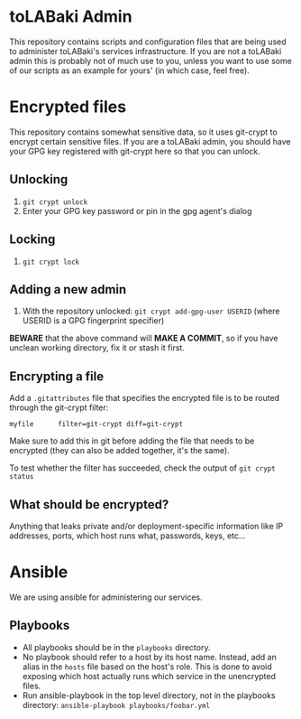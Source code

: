 # toLABaki Admin

This repository contains scripts and configuration files that are being used
to administer toLABaki's services infrastructure. If you are not a toLABaki
admin this is probably not of much use to you, unless you want to use some of
our scripts as an example for yours' (in which case, feel free).

# Encrypted files

This repository contains somewhat sensitive data, so it uses git-crypt to encrypt
certain sensitive files. If you are a toLABaki admin, you should have your GPG key
registered with git-crypt here so that you can unlock.

## Unlocking

1. ```git crypt unlock```
1. Enter your GPG key password or pin in the gpg agent's dialog

## Locking

1. ```git crypt lock```

## Adding a new admin

1. With the repository unlocked: ```git crypt add-gpg-user USERID```
(where USERID is a GPG fingerprint specifier)

**BEWARE** that the above command will **MAKE A COMMIT**, so if you have
unclean working directory, fix it or stash it first.

## Encrypting a file

Add a ``.gitattributes`` file that specifies the encrypted file is to be
routed through the git-crypt filter:

```
myfile		filter=git-crypt diff=git-crypt
```

Make sure to add this in git before adding the file that needs to be
encrypted (they can also be added together, it's the same).

To test whether the filter has succeeded, check the output of
```git crypt status```

## What should be encrypted?

Anything that leaks private and/or deployment-specific information
like IP addresses, ports, which host runs what, passwords, keys, etc...

# Ansible

We are using ansible for administering our services.

## Playbooks

* All playbooks should be in the ``playbooks`` directory.
* No playbook should refer to a host by its host name. Instead, add an alias
in the ``hosts`` file based on the host's role. This is done to avoid exposing
which host actually runs which service in the unencrypted files.
* Run ansible-playbook in the top level directory, not in the playbooks directory:
```ansible-playbook playbooks/foobar.yml```
